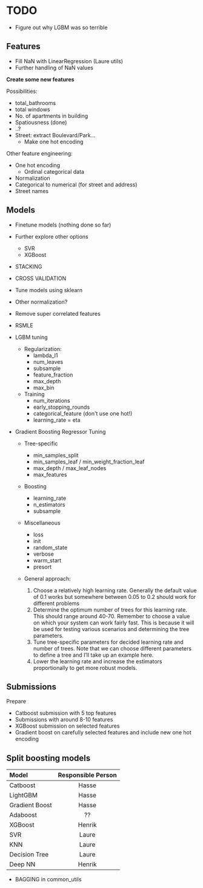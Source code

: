 # TODO

* Figure out why LGBM was so terrible

## Features
* Fill NaN with LinearRegression (Laure utils)
* Further handling of NaN values

**Create some new features**

Possibilities:
* total_bathrooms
* total windows
* No. of apartments in building
* Spatiousness (done)
* ..?
* Street: extract Boulevard/Park...
    * Make one hot encoding

Other feature engineering: 
* One hot encoding
    * Ordinal categorical data
* Normalization
* Categorical to numerical (for street and address)
* Street names


## Models
* Finetune models (nothing done so far)
* Further explore other options
    * SVR
    * XGBoost
* STACKING
* CROSS VALIDATION
* Tune models using sklearn

* Other normalization?

* Remove super correlated features

* RSMLE

* LGBM tuning
    * Regularization:
        * lambda_l1
        * num_leaves
        * subsample
        * feature_fraction
        * max_depth
        * max_bin
    * Training
        * num_iterations
        * early_stopping_rounds
        * categorical_feature (don't use one hot!)
        * learning_rate = eta

* Gradient Boosting Regressor Tuning
    * Tree-specific
        * min_samples_split
        * min_samples_leaf / min_weight_fraction_leaf
        * max_depth / max_leaf_nodes
        * max_features
    * Boosting
        * learning_rate
        * n_estimators
        * subsample
    * Miscellaneous
        * loss
        * init
        * random_state
        * verbose
        * warm_start
        * presort

    * General approach:
        1. Choose a relatively high learning rate. Generally the default value of 0.1 works but somewhere between 0.05 to 0.2 should work for different problems
        2. Determine the optimum number of trees for this learning rate. This should range around 40-70. Remember to choose a value on which your system can work fairly fast. This is because it will be used for testing various scenarios and determining the tree parameters.
        3. Tune tree-specific parameters for decided learning rate and number of trees. Note that we can choose different parameters to define a tree and I’ll take up an example here.
        4. Lower the learning rate and increase the estimators proportionally to get more robust models.


## Submissions

Prepare
* Catboost submission with 5 top features
* Submissions with around 8-10 features
* XGBoost submission on selected features
* Gradient boost on carefully selected features and include new one hot encoding



## Split boosting models
| Model          | Responsible Person          |
| :---           |    :----:             | 
| Catboost       | Hasse    | 
| LightGBM       | Hasse    | 
| Gradient Boost | Hasse    | 
| Adaboost       |  ??   | 
| XGBoost        | Henrik   | 
| SVR            | Laure    | 
| KNN            | Laure    | 
| Decision Tree  | Laure    | 
| Deep NN        | Henrik   | 

* BAGGING in common_utils